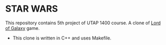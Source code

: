 # STAR WARS
 This repository contains 5th project of UTAP 1400 course.
A clone of [Lord of Galaxy](https://gameforge.com/en-US/littlegames/lord-of-galaxy/#) game.
* This clone is written in C++ and uses Makefile.
